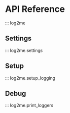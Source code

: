 # API Reference

::: log2me

## Settings

::: log2me.settings

## Setup

::: log2me.setup_logging

## Debug

::: log2me.print_loggers
